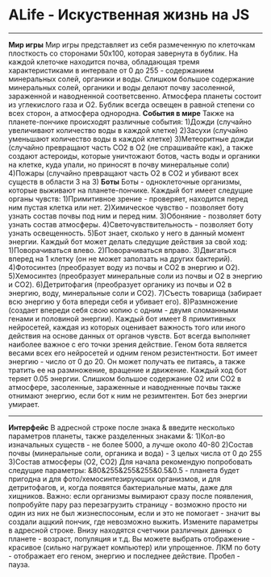 # ALife - Искуственная жизнь на JS
****
**Мир игры**
Мир игры представляет из себя размеченную по клеточкам плосткость со сторонами 50x100, которая завернута в бублик. На каждой клеточке находится почва, обладающая тремя характеристиками в интервале от 0 до 255 - содержанием минеральных солей, органики и воды. Слишком большое содержание минеральных солей, органики и воды делают почву засоленной, зараженной и наводненной соответсвенно. Атмосфера планеты состоит из углекислого газа и O2. Бублик всегда освещен в равной степени со всех сторон, а атмосфера однородна.
**События в мире**
Также на планете-пончике происходят различные события:
1)Дожди (случайно увеличивают количество воды в каждой клетке)
2)Засухи (случайно уменьшают количество воды в каждой клетке)
3)Метеоритные дожди (случайно превращают часть CO2 в O2 (не спрашивайте как), а также создают астероиды, которые уничтожают ботов, часть воды и органики на клетке, куда упали, но приносят в почву минеральные соли)
4)Пожары (случайно превращают часть O2 в CO2 и убивают всех существ в области 3 на 3)
**Боты**
Боты - одноклеточные организмы, которые выживают на планете-пончике.
Каждый бот имеет следущие органы чувств:
1)Примитивное зрение - проверяет, находится перед ним пустая клетка или нет.
2)Химическое чувство - позволяет боту узнать состав почвы под ним и перед ним.
3)Обоняние - позволяет боту узнать состав атмосферы.
4)Светочувствительность - позволяет боту узнать освещенность.
5)Бот знает, сколько у него в данный момент энергии.
Каждый бот может делать следущие действия за свой ход:
1)Поворачиваться влево.
2)Поворачиваться вправо.
3)Двигаться вперед на 1 клетку (он не может заползать на других бактерий).
4)Фотосинтез (преобразует воду из почвы и CO2 в энергию и O2).
5)Хемосинтез (преобразует минеральные соли из почвы и O2 в энергию и CO2).
6)Детритофагия (преобразует органику из почвы и O2 в энергию, воду, минеральные соли и CO2).
7)Съесть товарища (забирает всю энергию у бота впереди себя и убивает его).
8)Размножение (создает впереди себя свою копию с одним - двумя сломанными генами и половиной энергии).
Каждый бот имеет 8 примитивных нейросетей, каждая из которых оценивает важность того или иного действия на основе данных от органов чувств. Бот всегда выполняет наиболее важное с его точки зрения действие.
Геном бота является весами всех его нейросетей и одним геном резистентности.
Бот имеет энергию - число от 0 до 20. Он может получать ее питаясь, а также тратить ее на размножение, вращение и движение. Каждый ход бот теряет 0.05 энергии. Слишком большое содержание O2 или CO2 в атмосфере, засоленные, зараженные и наводненные почвы также отнимают энергию, если бот к ним не резимтентен. Бот без энергии умирает.
****
**Интерфейс**
В адресной строке после знака & введите несколько параметров планеты, также разделенных знаками &:
1)Кол-во изначальных существ - не более 5000, а лучше около 40-80
2)Состав почвы (минеральные соли, органика и вода) - 3 целых числа от 0 до 255
3)Состав атмосферы (O2, CO2)
Для начала рекомендую попробовать следущие параметры: &80&255&255&255&0.5&0.5 - планета будет пригодна и для фото/хемосинтезирующих организмов, и для детритофагов, и, когда появятся бактериальные маты, даже для хищников.
Важно: если организмы вымирают сразу после появления, попробуйте пару раз перезагрузить страницу - возможно просто ни один из них не был жизнеспосоным, если и это не помогает - значит вы создали аццкий пончик, где невозможно выжить. Измените параметры в адресной строке.
Внизу находятся счетчики различных данных о планете - возраст, популяция и т.д.
Вы можете выбрать отображение - красивое (сильно нагружает компьютер) или упрощенное.
ЛКМ по боту - отображает его геном, энергию и последнее действие.
Пробел - пауза.
